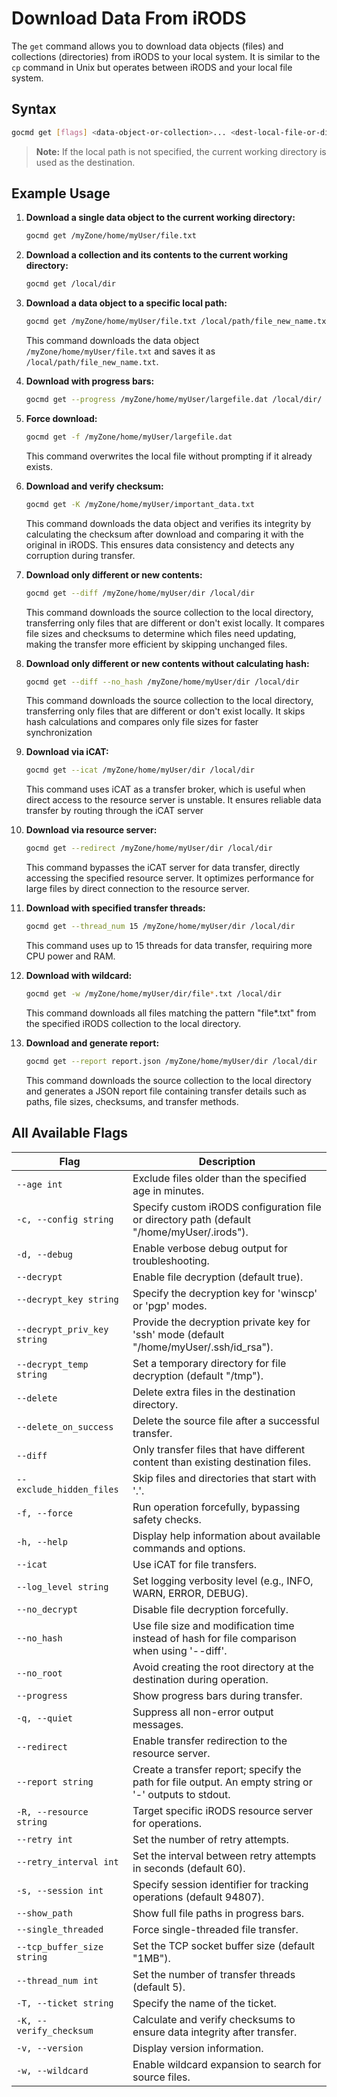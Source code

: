 # Download Data From iRODS

The `get` command allows you to download data objects (files) and collections (directories) from iRODS to your local system. It is similar to the `cp` command in Unix but operates between iRODS and your local file system.

## Syntax
```sh
gocmd get [flags] <data-object-or-collection>... <dest-local-file-or-dir> 
```

> **Note:** If the local path is not specified, the current working directory is used as the destination.

## Example Usage

1. **Download a single data object to the current working directory:**
    ```sh
    gocmd get /myZone/home/myUser/file.txt
    ```

2. **Download a collection and its contents to the current working directory:**
    ```sh
    gocmd get /local/dir
    ```

3. **Download a data object to a specific local path:**
    ```sh
    gocmd get /myZone/home/myUser/file.txt /local/path/file_new_name.txt
    ```

    This command downloads the data object `/myZone/home/myUser/file.txt` and saves it as `/local/path/file_new_name.txt`.

4. **Download with progress bars:**
    ```sh
    gocmd get --progress /myZone/home/myUser/largefile.dat /local/dir/
    ```

5. **Force download:**
    ```sh
    gocmd get -f /myZone/home/myUser/largefile.dat
    ```

    This command overwrites the local file without prompting if it already exists.

6. **Download and verify checksum:**
    ```sh
    gocmd get -K /myZone/home/myUser/important_data.txt
    ```

    This command downloads the data object and verifies its integrity by calculating the checksum after download and comparing it with the original in iRODS. This ensures data consistency and detects any corruption during transfer.

7. **Download only different or new contents:**
    ```sh
    gocmd get --diff /myZone/home/myUser/dir /local/dir
    ```

    This command downloads the source collection to the local directory, transferring only files that are different or don't exist locally. It compares file sizes and checksums to determine which files need updating, making the transfer more efficient by skipping unchanged files.

8. **Download only different or new contents without calculating hash:**
    ```sh
    gocmd get --diff --no_hash /myZone/home/myUser/dir /local/dir
    ```

    This command downloads the source collection to the local directory, transferring only files that are different or don't exist locally. It skips hash calculations and compares only file sizes for faster synchronization

9. **Download via iCAT:**
    ```sh
    gocmd get --icat /myZone/home/myUser/dir /local/dir
    ```

    This command uses iCAT as a transfer broker, which is useful when direct access to the resource server is unstable. It ensures reliable data transfer by routing through the iCAT server

10. **Download via resource server:**
    ```sh
    gocmd get --redirect /myZone/home/myUser/dir /local/dir
    ```

    This command bypasses the iCAT server for data transfer, directly accessing the specified resource server. It optimizes performance for large files by direct connection to the resource server.

11. **Download with specified transfer threads:**
    ```sh
    gocmd get --thread_num 15 /myZone/home/myUser/dir /local/dir
    ```

    This command uses up to 15 threads for data transfer, requiring more CPU power and RAM.

12. **Download with wildcard:** 
    ```sh
    gocmd get -w /myZone/home/myUser/dir/file*.txt /local/dir
    ```

    This command downloads all files matching the pattern "file*.txt" from the specified iRODS collection to the local directory.

13. **Download and generate report:** 
    ```sh
    gocmd get --report report.json /myZone/home/myUser/dir /local/dir
    ```

    This command downloads the source collection to the local directory and generates a JSON report file containing transfer details such as paths, file sizes, checksums, and transfer methods.


## All Available Flags

| Flag                  | Description                                                                 |
|-----------------------|-----------------------------------------------------------------------------|
| `--age int`           | Exclude files older than the specified age in minutes.                      |
| `-c, --config string` | Specify custom iRODS configuration file or directory path (default "/home/myUser/.irods"). |
| `-d, --debug`         | Enable verbose debug output for troubleshooting.                            |
| `--decrypt`           | Enable file decryption (default true).                                      |
| `--decrypt_key string`| Specify the decryption key for 'winscp' or 'pgp' modes.                     |
| `--decrypt_priv_key string` | Provide the decryption private key for 'ssh' mode (default "/home/myUser/.ssh/id_rsa"). |
| `--decrypt_temp string` | Set a temporary directory for file decryption (default "/tmp").           |
| `--delete`            | Delete extra files in the destination directory.                            |
| `--delete_on_success` | Delete the source file after a successful transfer.                         |
| `--diff`              | Only transfer files that have different content than existing destination files. |
| `--exclude_hidden_files` | Skip files and directories that start with '.'.                          |
| `-f, --force`         | Run operation forcefully, bypassing safety checks.                          |
| `-h, --help`          | Display help information about available commands and options.              |
| `--icat`              | Use iCAT for file transfers.                                                |
| `--log_level string`  | Set logging verbosity level (e.g., INFO, WARN, ERROR, DEBUG).               |
| `--no_decrypt`        | Disable file decryption forcefully.                                         |
| `--no_hash`           | Use file size and modification time instead of hash for file comparison when using '--diff'. |
| `--no_root`           | Avoid creating the root directory at the destination during operation.      |
| `--progress`          | Show progress bars during transfer.                                         |
| `-q, --quiet`         | Suppress all non-error output messages.                                     |
| `--redirect`          | Enable transfer redirection to the resource server.                         |
| `--report string`     | Create a transfer report; specify the path for file output. An empty string or '-' outputs to stdout. |
| `-R, --resource string` | Target specific iRODS resource server for operations.                     |
| `--retry int`         | Set the number of retry attempts.                                           |
| `--retry_interval int` | Set the interval between retry attempts in seconds (default 60).           |
| `-s, --session int`   | Specify session identifier for tracking operations (default 94807).         |
| `--show_path`         | Show full file paths in progress bars.                                      |
| `--single_threaded`   | Force single-threaded file transfer.                                        |
| `--tcp_buffer_size string` | Set the TCP socket buffer size (default "1MB").                        |
| `--thread_num int`    | Set the number of transfer threads (default 5).                             |
| `-T, --ticket string` | Specify the name of the ticket.                                             |
| `-K, --verify_checksum` | Calculate and verify checksums to ensure data integrity after transfer.   |
| `-v, --version`       | Display version information.                                                |
| `-w, --wildcard`      | Enable wildcard expansion to search for source files.                       |
